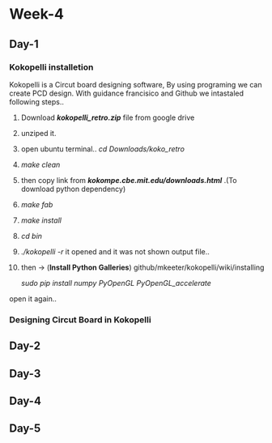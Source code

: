 # Week-4

## Day-1

### Kokopelli installetion
Kokopelli is a Circut board designing software, By using programing we can create PCD design. With guidance francisico and Github we intastaled following steps..

1. Download ***kokopelli_retro.zip*** file from google drive
2. unziped it.
3. open ubuntu terminal..   *cd Downloads/koko_retro*

4. *make clean*

5. then copy link from ***kokompe.cbe.mit.edu/downloads.html*** .(To download python dependency)

6. *make fab*

7. *make install*

8. *cd bin*

9. *./kokopelli -r*  it opened and it was not shown output file..

10. then -> (**Install Python Galleries**)                            github/mkeeter/kokopelli/wiki/installing

    *sudo pip install numpy PyOpenGL PyOpenGL_accelerate*

open it again..

### Designing Circut Board in Kokopelli





## Day-2

## Day-3

## Day-4
## Day-5

